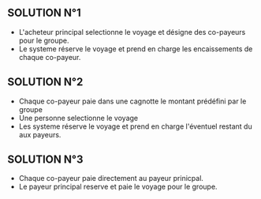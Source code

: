 ## SOLUTION N°1

- L'acheteur principal selectionne le voyage et désigne des co-payeurs pour le groupe.
- Le systeme réserve le voyage et prend en charge les encaissements de chaque co-payeur.

## SOLUTION N°2

- Chaque co-payeur paie dans une cagnotte le montant prédéfini par le groupe
- Une personne selectionne le voyage
- Les systeme réserve le voyage et prend en charge l'éventuel restant du aux payeurs.

## SOLUTION N°3

- Chaque co-payeur paie directement au payeur prinicpal.
- Le payeur principal reserve et paie le voyage pour le groupe.
